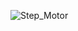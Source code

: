 ![Step_Motor](https://user-images.githubusercontent.com/106355475/224230431-00cc3c08-a458-45f7-89a5-dc5766fcde28.png)
